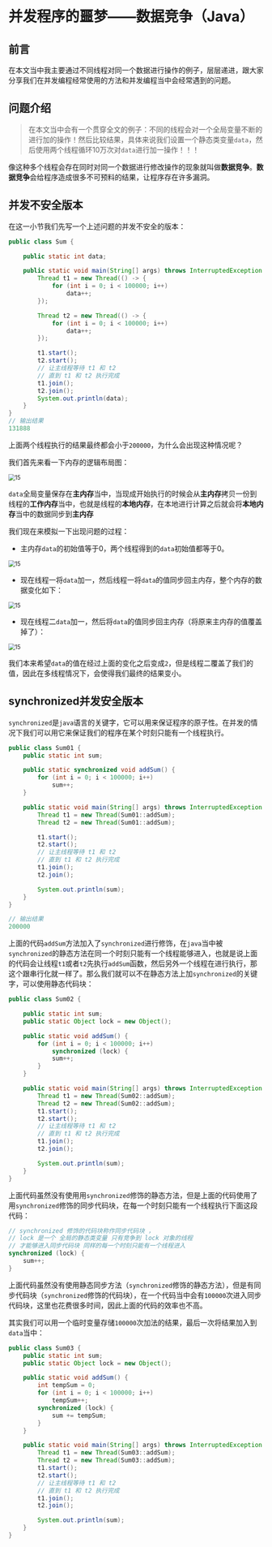 # 并发程序的噩梦——数据竞争（Java）

## 前言

在本文当中我主要通过不同线程对同一个数据进行操作的例子，层层递进，跟大家分享我们在并发编程经常使用的方法和并发编程当中会经常遇到的问题。

## 问题介绍

>在本文当中会有一个贯穿全文的例子：不同的线程会对一个全局变量不断的进行加的操作！然后比较结果，具体来说我们设置一个静态类变量`data`，然后使用两个线程循环10万次对`data`进行加一操作！！！

像这种多个线程会存在同时对同一个数据进行修改操作的现象就叫做**数据竞争**。**数据竞争**会给程序造成很多不可预料的结果，让程序存在许多漏洞。

## 并发不安全版本

在这一小节我们先写一个上述问题的并发不安全的版本：

```java
public class Sum {

    public static int data;

    public static void main(String[] args) throws InterruptedException {
        Thread t1 = new Thread(() -> {
            for (int i = 0; i < 100000; i++)
                data++;
        });

        Thread t2 = new Thread(() -> {
            for (int i = 0; i < 100000; i++)
                data++;
        });

        t1.start();
        t2.start();
        // 让主线程等待 t1 和 t2
        // 直到 t1 和 t2 执行完成
        t1.join();
        t2.join();
        System.out.println(data);
    }
}
// 输出结果
131888
```

上面两个线程执行的结果最终都会小于`200000`，为什么会出现这种情况呢？

我们首先来看一下内存的逻辑布局图：

<img src="../../images/concurrency/15.png" alt="15" style="zoom:80%;" />

`data`全局变量保存在**主内存**当中，当现成开始执行的时候会从**主内存**拷贝一份到线程的**工作内存**当中，也就是线程的**本地内存**，在本地进行计算之后就会将**本地内存**当中的数据同步到**主内存**

我们现在来模拟一下出现问题的过程：

- 主内存`data`的初始值等于0，两个线程得到的`data`初始值都等于0。

<img src="../../images/concurrency/16.png" alt="15" style="zoom:80%;" />

- 现在线程一将`data`加一，然后线程一将`data`的值同步回主内存，整个内存的数据变化如下：

<img src="../../images/concurrency/17.png" alt="15" style="zoom:80%;" />

- 现在线程二`data`加一，然后将`data`的值同步回主内存（将原来主内存的值覆盖掉了）：

<img src="../../images/concurrency/18.png" alt="15" style="zoom:80%;" />

我们本来希望`data`的值在经过上面的变化之后变成`2`，但是线程二覆盖了我们的值，因此在多线程情况下，会使得我们最终的结果变小。

## synchronized并发安全版本

`synchronized`是`java`语言的关键字，它可以用来保证程序的原子性。在并发的情况下我们可以用它来保证我们的程序在某个时刻只能有一个线程执行。

```java
public class Sum01 {
    public static int sum;

    public static synchronized void addSum() {
        for (int i = 0; i < 100000; i++)
            sum++;
    }

    public static void main(String[] args) throws InterruptedException {
        Thread t1 = new Thread(Sum01::addSum);
        Thread t2 = new Thread(Sum01::addSum);

        t1.start();
        t2.start();
        // 让主线程等待 t1 和 t2
        // 直到 t1 和 t2 执行完成
        t1.join();
        t2.join();

        System.out.println(sum);
    }
}

// 输出结果
200000
```

上面的代码`addSum`方法加入了`synchronized`进行修饰，在`java`当中被`synchronized`的静态方法在同一个时刻只能有一个线程能够进入，也就是说上面的代码会让线程`t1`或者`t2`先执行`addSum`函数，然后另外一个线程在进行执行，那这个跟串行化就一样了。那么我们就可以不在静态方法上加`synchronized`的关键字，可以使用静态代码块：

```java
public class Sum02 {

    public static int sum;
    public static Object lock = new Object();

    public static void addSum() {
        for (int i = 0; i < 100000; i++)
            synchronized (lock) {
            sum++;
        }
    }

    public static void main(String[] args) throws InterruptedException {
        Thread t1 = new Thread(Sum02::addSum);
        Thread t2 = new Thread(Sum02::addSum);
        t1.start();
        t2.start();
        // 让主线程等待 t1 和 t2
        // 直到 t1 和 t2 执行完成
        t1.join();
        t2.join();

        System.out.println(sum);
    }
}
```

上面代码虽然没有使用用`synchronized`修饰的静态方法，但是上面的代码使用了用`synchronized`修饰的同步代码块，在每一个时刻只能有一个线程执行下面这段代码：

```java
// synchronized 修饰的代码块称作同步代码块 ，
// lock 是一个 全局的静态类变量 只有竞争到 lock 对象的线程
// 才能够进入同步代码块 同样的每一个时刻只能有一个线程进入
synchronized (lock) {
    sum++;
}
```

上面代码虽然没有使用静态同步方法（`synchronized`修饰的静态方法），但是有同步代码块（`synchronized`修饰的代码块），在一个代码当中会有`100000`次进入同步代码块，这里也花费很多时间，因此上面的代码的效率也不高。

其实我们可以用一个临时变量存储`100000`次加法的结果，最后一次将结果加入到`data`当中：

```java
public class Sum03 {
    public static int sum;
    public static Object lock = new Object();

    public static void addSum() {
        int tempSum = 0;
        for (int i = 0; i < 100000; i++)
            tempSum++;
        synchronized (lock) {
            sum += tempSum;
        }
    }

    public static void main(String[] args) throws InterruptedException {
        Thread t1 = new Thread(Sum03::addSum);
        Thread t2 = new Thread(Sum03::addSum);
        t1.start();
        t2.start();
        // 让主线程等待 t1 和 t2
        // 直到 t1 和 t2 执行完成
        t1.join();
        t2.join();

        System.out.println(sum);
    }
}
```

